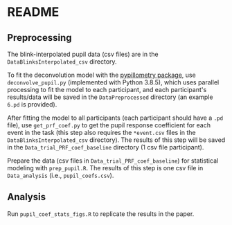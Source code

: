 # README

## Preprocessing

The blink-interpolated pupil data (csv files) are in the `DataBlinksInterpolated_csv` directory. 

To fit the deconvolution model with the [pypillometry package](https://github.com/ihrke/pypillometry), use `deconvolve_pupil.py` (implemented with Python 3.8.5), which uses parallel processing to fit the model to each participant, and each participant's results/data will be saved in the `DataPreprocessed` directory (an example `6.pd` is provided). 

After fitting the model to all participants (each participant should have a `.pd` file), use `get_prf_coef.py` to get the pupil response coefficient for each event in the task (this step also requires the `*event.csv` files in the `DataBlinksInterpolated_csv` directory). The results of this step will be saved in the `Data_trial_PRF_coef_baseline` directory (1 csv file participant). 

Prepare the data (csv files in `Data_trial_PRF_coef_baseline`) for statistical modeling with `prep_pupil.R`. The results of this step is one csv file in `Data_analysis` (i.e., `pupil_coefs.csv`).

## Analysis

Run `pupil_coef_stats_figs.R` to replicate the results in the paper.
